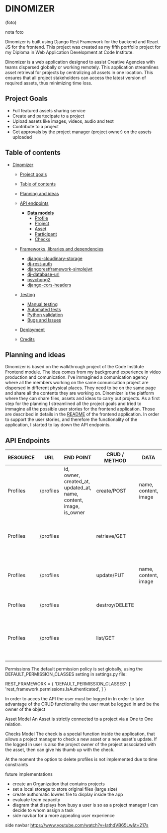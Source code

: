 # DINOMIZER

(foto)

nota foto

Dinomizer is built using Django Rest Framework for the backend and React JS for the frontend. This project was created as my fifth portfolio project for my Diploma in Web Application Development at Code Institute.

Dinomizer is a web application designed to assist Creative Agencies with teams dispersed globally or working remotely. This application streamlines asset retrieval for projects by centralizing all assets in one location. This ensures that all project stakeholders can access the latest version of required assets, thus minimizing time loss.

## Project Goals

- Full featured assets sharing service
- Create and partecipate to a project
- Upload assets like images, videos, audio and text
- Contribute to a project
- Get approvals by the project manager (project owner) on the assets uploaded

## Table of contents
- [Dinomizer](#dinomizer)
  * [Project goals](#project-goals)
  * [Table of contents](#table-of-contents)
  * [Planning and ideas](#planning)
  * [API endpoints](#api-endpoints)
    + [**Data models**](#data-models)
      - [Profile]()
      - [Project]()
      - [Asset](#--event--)
      - [Participant](#--notification--)
      - [Checks](#--contact--)
  
  * [Frameworks, libraries and dependencies](#frameworks--libraries-and-dependencies)
    + [django-cloudinary-storage](#django-cloudinary-storage)
    + [dj-rest-auth](#dj-rest-auth)
    + [djangorestframework-simplejwt](#djangorestframework-simplejwt)
    + [dj-database-url](#dj-database-url)
    + [psychopg2](#psychopg2)
    + [django-cors-headers](#django-cors-headers)
  * [Testing](#testing)
    + [Manual testing](#manual-testing)
    + [Automated tests](#automated-tests)
    + [Python validation](#python-validation)
    + [Bugs and Issues](#resolved-bugs)
  * [Deployment](#deployment)
  * [Credits](#credits)

## Planning and ideas
Dinomizer is based on the walkthrough project of the Code Institute Frontend module. The idea comes from my background experience in video production and comunication. I've immagined a comunication agency where all the members working on the same comunication project are dispersed in different physical places. They need to be on the same page and share all the contents they are working on. Dinomizer is the platform where they can share files, assets and ideas to carry out projects.
As a first step for the planning I streamlined all the project goals and tried to immagine all the possible user stories for the frontend application. Those are described in details in the [README](https://github.com/fabi8bit/dinomizer_react_pp5/blob/main/README.md) of the frontend application.
In order to support the user stories, and therefore the functionality of the application, I started to lay down the API endpoints.

## API Endpoints

| RESOURCE | URL       | END POINT                                                                              | CRUD / METHOD  | DATA                       | DESCRIPTION                                                                                               | MVP | USER STORIES                                                                                                   | NOTES                   |
| -------- | --------- | -------------------------------------------------------------------------------------- | -------------- | -------------------------- | --------------------------------------------------------------------------------------------------------- | --- | -------------------------------------------------------------------------------------------------------------- | ----------------------- |
| Profiles | /profiles | id,<br>owner,<br>created_at,<br>updated_at,<br>name,<br>content,<br>image,<br>is_owner | create/POST    | name,<br>content,<br>image | A profile is authomatically crated upon user creation when signing up                                     | YES | [#1](https://github.com/fabi8bit/dinomizer_react_pp5/issues/1),<br>[#2](),<br>[#3](),<br>[#6](),<br>[#7]()<br> |                         |
| Profiles | /profiles |                                                                                        | retrieve/GET   |                            | When a user clicks on the profile icon, can see the detail of the clicked profile                         | YES | [#28]()                                                                                                        |                         |
| Profiles | /profiles |                                                                                        | update/PUT     | name,<br>content,<br>image | If the user is the owner of the profile, can edit the details for his profile                             | YES | [#31](),<br>[#32]()                                                                                            |                         |
| Profiles | /profiles |                                                                                        | destroy/DELETE |                            | N/A implemented in the future                                                                             | NO  |                                                                                                                | Due to time constraints |
| Profiles | /profiles |                                                                                        | list/GET       |                            | It's used and filtered in the project page details, to list all the profiles contributing to that project | YES |                                                                                                                |




Permissions
The default permission policy is set globally, using the DEFAULT_PERMISSION_CLASSES setting in settings.py file:

REST_FRAMEWORK = {
    'DEFAULT_PERMISSION_CLASSES': [
        'rest_framework.permissions.IsAuthenticated',
    ]
}


In order to acces the API the user must be logged in
In order to take advantage of the CRUD functionality the user must be logged in and be the owner of the object


Asset Model
An Asset is strictly connected to a project via a One to One relation.

Checks Model
The check is a special function inside the application, that allows a project manager to check a new asset or a new asset's update. If the logged in user is also the project owner of the project associated with the asset, then can give his thumb up with the check.


At the moment the option to delete profiles is not implemented due to time constraints

future implementations
- create an Organization that contains projects
- set a local storage to store original files (large size)
- create authomatic lowres file to display inside the app
- evaluate team capacity
- diagram that displays how busy a user is so as a project manager I can decide to whom assign a task
- side navbar for a more appealing user experience


side navbar
https://www.youtube.com/watch?v=IathdVB65Lw&t=217s